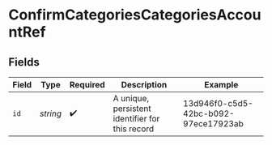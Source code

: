 # ConfirmCategoriesCategoriesAccountRef


## Fields

| Field                                           | Type                                            | Required                                        | Description                                     | Example                                         |
| ----------------------------------------------- | ----------------------------------------------- | ----------------------------------------------- | ----------------------------------------------- | ----------------------------------------------- |
| `id`                                            | *string*                                        | :heavy_check_mark:                              | A unique, persistent identifier for this record | 13d946f0-c5d5-42bc-b092-97ece17923ab            |